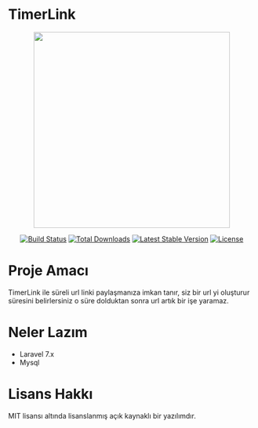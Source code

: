 # TimerLink

<p align="center"><img src="https://res.cloudinary.com/dtfbvvkyp/image/upload/v1566331377/laravel-logolockup-cmyk-red.svg" width="400"></p>

<p align="center">
<a href="https://travis-ci.org/laravel/framework"><img src="https://travis-ci.org/laravel/framework.svg" alt="Build Status"></a>
<a href="https://packagist.org/packages/laravel/framework"><img src="https://poser.pugx.org/laravel/framework/d/total.svg" alt="Total Downloads"></a>
<a href="https://packagist.org/packages/laravel/framework"><img src="https://poser.pugx.org/laravel/framework/v/stable.svg" alt="Latest Stable Version"></a>
<a href="https://packagist.org/packages/laravel/framework"><img src="https://poser.pugx.org/laravel/framework/license.svg" alt="License"></a>
</p>

# Proje Amacı

TimerLink ile süreli url linki paylaşmanıza imkan tanır, siz bir url yi oluşturur süresini belirlersiniz o süre dolduktan sonra url artık bir işe yaramaz.

# Neler Lazım

- Laravel 7.x
- Mysql

# Lisans Hakkı

MIT lisansı altında lisanslanmış açık kaynaklı bir yazılımdır.
